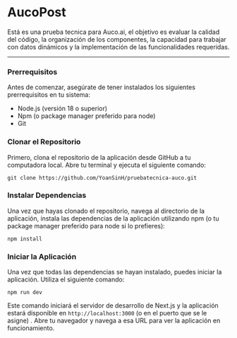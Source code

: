 # AucoPost
Está es una prueba tecnica para Auco.ai, el objetivo es evaluar la calidad del código, la organización de los componentes, la capacidad para trabajar con datos dinámicos y la implementación de las funcionalidades requeridas.

--- 
### Prerrequisitos
Antes de comenzar, asegúrate de tener instalados los siguientes prerrequisitos en tu sistema:

- Node.js (versión 18 o superior)
- Npm (o package manager preferido para node)
- Git

### Clonar el Repositorio
Primero, clona el repositorio de la aplicación desde GitHub a tu computadora local. Abre tu terminal y ejecuta el siguiente comando:

    git clone https://github.com/YoanSinH/pruebatecnica-auco.git

### Instalar Dependencias
Una vez que hayas clonado el repositorio, navega al directorio de la aplicación, instala las dependencias de la aplicación utilizando npm (o tu package manager preferido para node si lo prefieres):

    npm install

### Iniciar la Aplicación
Una vez que todas las dependencias se hayan instalado, puedes iniciar la aplicación. Utiliza el siguiente comando:

    npm run dev

Este comando iniciará el servidor de desarrollo de Next.js y la aplicación estará disponible en `http://localhost:3000` (o en el puerto que se le asigne) . Abre tu navegador y navega a esa URL para ver la aplicación en funcionamiento.